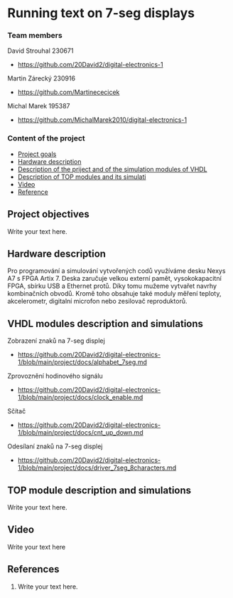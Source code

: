 # Running text on 7-seg displays

### Team members

David Strouhal 230671
* https://github.com/20David2/digital-electronics-1

Martin Zárecký 230916
* https://github.com/Martinececicek

Michal Marek 195387
* https://github.com/MichalMarek2010/digital-electronics-1


### Content of the project

* [Project goals](#objectives)
* [Hardware description](#hardware)
* [Description of the priject and of the simulation modules of VHDL](#modules)
* [Description of TOP modules and its simulati](#top)
* [Video](#video)
* [Reference](#references)

<a name="objectives"></a>

## Project objectives

Write your text here.

<a name="hardware"></a>

## Hardware description

Pro programování a simulování vytvořených codů využíváme desku Nexys A7 s FPGA Artix 7. Deska zaručuje velkou externí pamět, vysokokapacitní FPGA, sbírku USB a Ethernet protů. Díky tomu mužeme vytvařet navrhy kombinačních obvodů. Kromě toho obsahuje také moduly měření teploty, akcelerometr, digitalní microfon nebo zesilovač reproduktorů. 

<a name="modules"></a>

## VHDL modules description and simulations

Zobrazení znaků na 7-seg displej
* https://github.com/20David2/digital-electronics-1/blob/main/project/docs/alphabet_7seg.md

Zprovoznění hodinového signálu
* https://github.com/20David2/digital-electronics-1/blob/main/project/docs/clock_enable.md

Sčítač
* https://github.com/20David2/digital-electronics-1/blob/main/project/docs/cnt_up_down.md

Odesílaní znaků na 7-seg displej
* https://github.com/20David2/digital-electronics-1/blob/main/project/docs/driver_7seg_8characters.md

<a name="top"></a>

## TOP module description and simulations

Write your text here.

<a name="video"></a>

## Video

Write your text here

<a name="references"></a>

## References

1. Write your text here.
